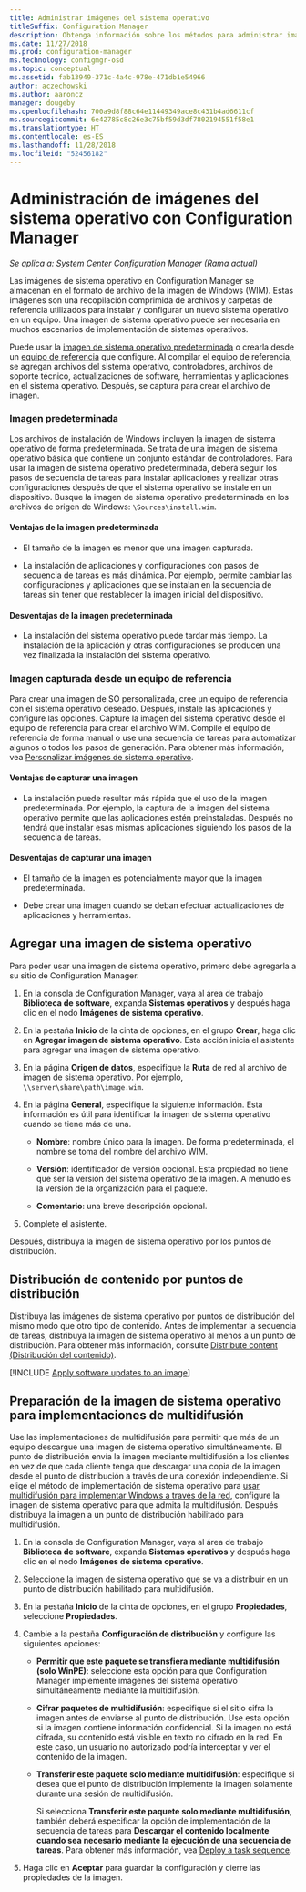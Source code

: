 ```yaml
---
title: Administrar imágenes del sistema operativo
titleSuffix: Configuration Manager
description: Obtenga información sobre los métodos para administrar imágenes de sistema operativo almacenadas en archivos de imagen (WIM) de Windows.
ms.date: 11/27/2018
ms.prod: configuration-manager
ms.technology: configmgr-osd
ms.topic: conceptual
ms.assetid: fab13949-371c-4a4c-978e-471db1e54966
author: aczechowski
ms.author: aaroncz
manager: dougeby
ms.openlocfilehash: 700a9d8f88c64e11449349ace8c431b4ad6611cf
ms.sourcegitcommit: 6e42785c8c26e3c75bf59d3df7802194551f58e1
ms.translationtype: HT
ms.contentlocale: es-ES
ms.lasthandoff: 11/28/2018
ms.locfileid: "52456182"
---
```

# <a name="manage-os-images-with-configuration-manager"></a>Administración de imágenes del sistema operativo con Configuration Manager

*Se aplica a: System Center Configuration Manager (Rama actual)*

Las imágenes de sistema operativo en Configuration Manager se almacenan en el formato de archivo de la imagen de Windows (WIM). Estas imágenes son una recopilación comprimida de archivos y carpetas de referencia utilizados para instalar y configurar un nuevo sistema operativo en un equipo. Una imagen de sistema operativo puede ser necesaria en muchos escenarios de implementación de sistemas operativos. 

Puede usar la [imagen de sistema operativo predeterminada](#default-image) o crearla desde un [equipo de referencia](#bkmk_capture) que configure. Al compilar el equipo de referencia, se agregan archivos del sistema operativo, controladores, archivos de soporte técnico, actualizaciones de software, herramientas y aplicaciones en el sistema operativo. Después, se captura para crear el archivo de imagen. 

### <a name="default-image"></a>Imagen predeterminada

Los archivos de instalación de Windows incluyen la imagen de sistema operativo de forma predeterminada. Se trata de una imagen de sistema operativo básica que contiene un conjunto estándar de controladores. Para usar la imagen de sistema operativo predeterminada, deberá seguir los pasos de secuencia de tareas para instalar aplicaciones y realizar otras configuraciones después de que el sistema operativo se instale en un dispositivo. Busque la imagen de sistema operativo predeterminada en los archivos de origen de Windows: `\Sources\install.wim`.  

#### <a name="default-image-advantages"></a>Ventajas de la imagen predeterminada

- El tamaño de la imagen es menor que una imagen capturada.  

- La instalación de aplicaciones y configuraciones con pasos de secuencia de tareas es más dinámica. Por ejemplo, permite cambiar las configuraciones y aplicaciones que se instalan en la secuencia de tareas sin tener que restablecer la imagen inicial del dispositivo.  

#### <a name="default-image-disadvantages"></a>Desventajas de la imagen predeterminada

- La instalación del sistema operativo puede tardar más tiempo. La instalación de la aplicación y otras configuraciones se producen una vez finalizada la instalación del sistema operativo.  


### <a name="bkmk_capture"></a> Imagen capturada desde un equipo de referencia

Para crear una imagen de SO personalizada, cree un equipo de referencia con el sistema operativo deseado. Después, instale las aplicaciones y configure las opciones. Capture la imagen del sistema operativo desde el equipo de referencia para crear el archivo WIM. Compile el equipo de referencia de forma manual o use una secuencia de tareas para automatizar algunos o todos los pasos de generación. Para obtener más información, vea [Personalizar imágenes de sistema operativo](/sccm/osd/get-started/customize-operating-system-images).  

#### <a name="captured-image-advantages"></a>Ventajas de capturar una imagen

- La instalación puede resultar más rápida que el uso de la imagen predeterminada. Por ejemplo, la captura de la imagen del sistema operativo permite que las aplicaciones estén preinstaladas. Después no tendrá que instalar esas mismas aplicaciones siguiendo los pasos de la secuencia de tareas.  

#### <a name="captured-image-disadvantages"></a>Desventajas de capturar una imagen

- El tamaño de la imagen es potencialmente mayor que la imagen predeterminada.  

- Debe crear una imagen cuando se deban efectuar actualizaciones de aplicaciones y herramientas.  



##  <a name="BKMK_AddOSImages"></a> Agregar una imagen de sistema operativo  

Para poder usar una imagen de sistema operativo, primero debe agregarla a su sitio de Configuration Manager. 

1.  En la consola de Configuration Manager, vaya al área de trabajo **Biblioteca de software**, expanda **Sistemas operativos** y después haga clic en el nodo **Imágenes de sistema operativo**.  

2.  En la pestaña **Inicio** de la cinta de opciones, en el grupo **Crear**, haga clic en **Agregar imagen de sistema operativo**. Esta acción inicia el asistente para agregar una imagen de sistema operativo.  

3.  En la página **Origen de datos**, especifique la **Ruta** de red al archivo de imagen de sistema operativo. Por ejemplo, `\\server\share\path\image.wim`.  

4.  En la página **General**, especifique la siguiente información. Esta información es útil para identificar la imagen de sistema operativo cuando se tiene más de una.  

    -   **Nombre**: nombre único para la imagen. De forma predeterminada, el nombre se toma del nombre del archivo WIM.  

    -   **Versión**: identificador de versión opcional. Esta propiedad no tiene que ser la versión del sistema operativo de la imagen. A menudo es la versión de la organización para el paquete.   

    -   **Comentario**: una breve descripción opcional.  

5.  Complete el asistente.  


Después, distribuya la imagen de sistema operativo por los puntos de distribución.  



##  <a name="BKMK_DistributeBootImages"></a> Distribución de contenido por puntos de distribución  

Distribuya las imágenes de sistema operativo por puntos de distribución del mismo modo que otro tipo de contenido. Antes de implementar la secuencia de tareas, distribuya la imagen de sistema operativo al menos a un punto de distribución. Para obtener más información, consulte [Distribute content (Distribución del contenido)](/sccm/core/servers/deploy/configure/deploy-and-manage-content#bkmk_distribute).  



[!INCLUDE [Apply software updates to an image](includes/wim-apply-updates.md)]



##  <a name="BKMK_OSImageMulticast"></a> Preparación de la imagen de sistema operativo para implementaciones de multidifusión  

Use las implementaciones de multidifusión para permitir que más de un equipo descargue una imagen de sistema operativo simultáneamente. El punto de distribución envía la imagen mediante multidifusión a los clientes en vez de que cada cliente tenga que descargar una copia de la imagen desde el punto de distribución a través de una conexión independiente. Si elige el método de implementación de sistema operativo para [usar multidifusión para implementar Windows a través de la red](/sccm/osd/deploy-use/use-multicast-to-deploy-windows-over-the-network), configure la imagen de sistema operativo para que admita la multidifusión. Después distribuya la imagen a un punto de distribución habilitado para multidifusión. 

1.  En la consola de Configuration Manager, vaya al área de trabajo **Biblioteca de software**, expanda **Sistemas operativos** y después haga clic en el nodo **Imágenes de sistema operativo**.  

2.  Seleccione la imagen de sistema operativo que se va a distribuir en un punto de distribución habilitado para multidifusión.  

3.  En la pestaña **Inicio** de la cinta de opciones, en el grupo **Propiedades**, seleccione **Propiedades**.  

4.  Cambie a la pestaña **Configuración de distribución** y configure las siguientes opciones:  

    -   **Permitir que este paquete se transfiera mediante multidifusión (solo WinPE)**: seleccione esta opción para que Configuration Manager implemente imágenes del sistema operativo simultáneamente mediante la multidifusión.  

    -   **Cifrar paquetes de multidifusión**: especifique si el sitio cifra la imagen antes de enviarse al punto de distribución. Use esta opción si la imagen contiene información confidencial. Si la imagen no está cifrada, su contenido está visible en texto no cifrado en la red. En este caso, un usuario no autorizado podría interceptar y ver el contenido de la imagen.  

    -   **Transferir este paquete solo mediante multidifusión**: especifique si desea que el punto de distribución implemente la imagen solamente durante una sesión de multidifusión.  

         Si selecciona **Transferir este paquete solo mediante multidifusión**, también deberá especificar la opción de implementación de la secuencia de tareas para **Descargar el contenido localmente cuando sea necesario mediante la ejecución de una secuencia de tareas**. Para obtener más información, vea [Deploy a task sequence](/sccm/osd/deploy-use/manage-task-sequences-to-automate-tasks#BKMK_DeployTS).   

5.  Haga clic en **Aceptar** para guardar la configuración y cierre las propiedades de la imagen.  
